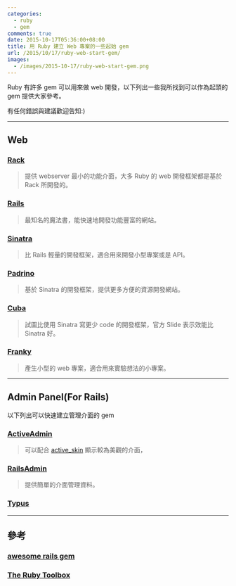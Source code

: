 ```yaml
---
categories:
  - ruby
  - gem
comments: true
date: 2015-10-17T05:36:00+08:00
title: 用 Ruby 建立 Web 專案的一些起始 gem
url: /2015/10/17/ruby-web-start-gem/
images:
  - /images/2015-10-17/ruby-web-start-gem.png
---
```


Ruby 有許多 gem 可以用來做 web 開發，以下列出一些我所找到可以作為起頭的 gem 提供大家參考。

有任何錯誤與建議歡迎告知:)

----

## Web

### [Rack](http://rack.github.io)

> 提供 webserver 最小的功能介面，大多 Ruby 的 web 開發框架都是基於 Rack 所開發的。

### [Rails](http://rubyonrails.org)

> 最知名的魔法書，能快速地開發功能豐富的網站。

### [Sinatra](http://www.sinatrarb.com)

> 比 Rails 輕量的開發框架，適合用來開發小型專案或是 API。

### [Padrino](http://www.padrinorb.com)

> 基於 Sinatra 的開發框架，提供更多方便的資源開發網站。

### [Cuba](http://cuba.is)

> 試圖比使用 Sinatra 寫更少 code 的開發框架，官方 Slide 表示效能比 Sinatra 好。

### [Franky](https://github.com/adlerhsieh/franky)

> 產生小型的 web 專案，適合用來實驗想法的小專案。

<!--more-->

----

## Admin Panel(For Rails)

以下列出可以快速建立管理介面的 gem

### [ActiveAdmin](http://activeadmin.info/)

> 可以配合 [active_skin](https://github.com/rstgroup/active_skin) 顯示較為美觀的介面，

### [RailsAdmin](https://github.com/sferik/rails_admin)

> 提供簡單的介面管理資料。

### [Typus](https://github.com/typus/typus)

----

## 參考

### [awesome rails gem](https://github.com/hothero/awesome-rails-gem)

### [The Ruby Toolbox](https://www.ruby-toolbox.com)
